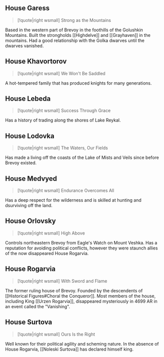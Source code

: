## House Garess
> [!quote|right wsmall] Strong as the Mountains

Based in the western part of Brevoy in the foothills of the Golushkin Mountains. Built the strongholds [[Highdelve]] and [[Grayhaven]] in the mountains. Had a good relationship with the Golka dwarves until the dwarves vanished. 

## House Khavortorov
> [!quote|right wsmall] We Won't Be Saddled

A hot-tempered family that has produced knights for many generations.

## House Lebeda
> [!quote|right wsmall] Success Through Grace

Has a history of trading along the shores of Lake Reykal.

## House Lodovka
> [!quote|right wsmall] The Waters, Our Fields

Has made a living off the coasts of the Lake of Mists and Veils since before Brevoy existed.

## House Medvyed
> [!quote|right wsmall] Endurance Overcomes All

Has a deep respect for the wilderness and is skilled at hunting and dsurviving off the land.

## House Orlovsky
> [!quote|right wsmall] High Above

Controls northeastern Brevoy from Eagle's Watch on Mount Veshka. Has a reputation for avoiding political conflicts, however they were staunch allies of the now disappeared House Rogarvia.

## House Rogarvia
> [!quote|right wsmall] With Sword and Flame

The former ruling house of Brevoy. Founded by the descendents of [[Historical Figures#Choral the Conqueror]]. Most members of the house, including King [[Urzen Rogarvia]], disappeared mysteriously in 4699 AR in an event called the "Vanishing". 

## House Surtova
> [!quote|right wsmall] Ours Is the Right

Well known for their political agility and scheming nature. In the absence of House Rogarvia, [[Noleski Surtova]] has declared himself king.